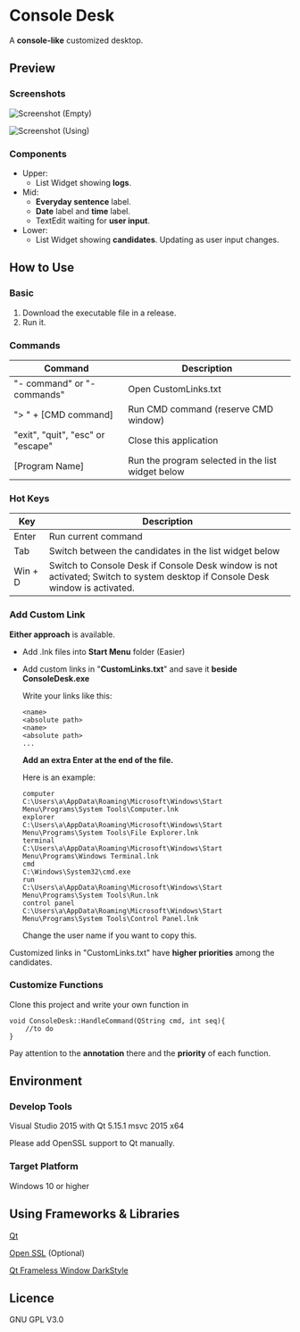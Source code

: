 # Console Desk

A **console-like** customized desktop.

## Preview

### Screenshots

![Screenshot (Empty)](https://s2.loli.net/2022/02/02/38NVqnamgdWjpsD.png)

![Screenshot (Using)](https://s2.loli.net/2022/02/02/Z2PUiGRtCMOKfw3.png)

### Components

- Upper: 
  - List Widget showing **logs**.
- Mid: 
  - **Everyday sentence** label.
  - **Date** label and **time** label.
  - TextEdit waiting for **user input**.
- Lower:
  - List Widget showing **candidates**. Updating as user input changes.

## How to Use

### Basic

1. Download the executable file in a release.
2. Run it.

### Commands

| Command                           | Description                                       |
| --------------------------------- | ------------------------------------------------- |
| "- command" or "- commands"       | Open CustomLinks.txt                              |
| "> " + [CMD command]              | Run CMD command (reserve CMD window)              |
| "exit", "quit", "esc" or "escape" | Close this application                            |
| [Program Name]                    | Run the program selected in the list widget below |

### Hot Keys

| Key     | Description                                                  |
| ------- | ------------------------------------------------------------ |
| Enter   | Run current command                                          |
| Tab     | Switch between the candidates in the list widget below       |
| Win + D | Switch to Console Desk if Console Desk window is not activated; Switch to system desktop if Console Desk window is activated. |

### Add Custom Link

**Either approach** is available.

- Add .lnk files into **Start Menu** folder (Easier)

- Add custom links in "**CustomLinks.txt**" and save it **beside ConsoleDesk.exe**

  Write your links like this:

  ```
  <name>
  <absolute path>
  <name>
  <absolute path>
  ...
  ```

  **Add an extra Enter at the end of the file.**

  Here is an example:

  ```
  computer
  C:\Users\a\AppData\Roaming\Microsoft\Windows\Start Menu\Programs\System Tools\Computer.lnk
  explorer
  C:\Users\a\AppData\Roaming\Microsoft\Windows\Start Menu\Programs\System Tools\File Explorer.lnk
  terminal
  C:\Users\a\AppData\Roaming\Microsoft\Windows\Start Menu\Programs\Windows Terminal.lnk
  cmd
  C:\Windows\System32\cmd.exe
  run
  C:\Users\a\AppData\Roaming\Microsoft\Windows\Start Menu\Programs\System Tools\Run.lnk
  control panel
  C:\Users\a\AppData\Roaming\Microsoft\Windows\Start Menu\Programs\System Tools\Control Panel.lnk
  
  ```

  Change the user name if you want to copy this.

Customized links in "CustomLinks.txt" have **higher priorities** among the candidates.

### Customize Functions

Clone this project and write your own function in

```
void ConsoleDesk::HandleCommand(QString cmd, int seq){
	//to do
}
```

Pay attention to the **annotation** there and the **priority** of each function.

## Environment

### Develop Tools

Visual Studio 2015 with Qt 5.15.1 msvc 2015 x64

Please add OpenSSL support to Qt manually.

### Target Platform

Windows 10 or higher

## Using Frameworks & Libraries

[Qt](https://www.qt.io/)

[Open SSL](https://github.com/openssl/openssl) (Optional)

[Qt Frameless Window DarkStyle](https://github.com/Jorgen-VikingGod/Qt-Frameless-Window-DarkStyle)

## Licence

GNU GPL V3.0